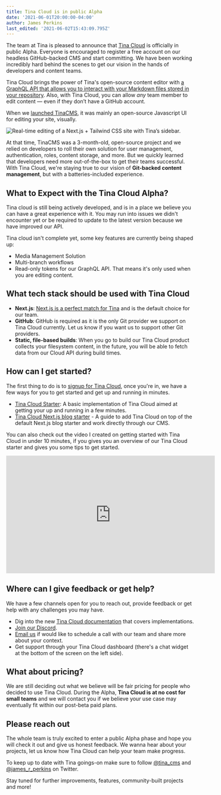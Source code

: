 ```yaml
---
title: Tina Cloud is in public Alpha
date: '2021-06-01T20:00:00-04:00'
author: James Perkins
last_edited: '2021-06-02T15:43:09.795Z'
---
```

The team at Tina is pleased to announce that [Tina Cloud](/cloud/) is officially in public Alpha. Everyone is encouraged to register a free account on our headless GitHub-backed CMS and start committing. We have been working incredibly hard behind the scenes to get our vision in the hands of developers and content teams.

Tina Cloud brings the power of Tina's open-source content editor with [a GraphQL API that allows you to interact with your Markdown files stored in your repository](/blog/using-graphql-with-the-filesystem/). Also, with Tina Cloud, you can allow _any_ team member to edit content — even if they don’t have a GitHub account.

When we [launched TinaCMS](https://www.youtube.com/watch?v=iPDCmbaEF0Y), it was mainly an open-source Javascript UI for editing your site, visually.

![Real-time editing of a Next.js + Tailwind CSS site with Tina’s sidebar.](https://res.cloudinary.com/forestry-demo/image/upload/v1619023278/tina-cms-visual-editing.gif "Real-time editing of a Next.js + Tailwind CSS site with Tina’s sidebar.")

At that time, TinaCMS was a 3-month-old, open-source project and we relied on developers to roll their own solution for user management, authentication, roles, content storage, and more. But we quickly learned that developers need more out-of-the-box to get their teams successful.  With Tina Cloud, we're staying true to our vision of **Git-backed content management**, but with a batteries-included experience.

## What to Expect with the Tina Cloud Alpha?

Tina cloud is still being actively developed, and is in a place we believe you can have a great experience with it. You may run into issues we didn't encounter yet or be required to update to the latest version because we have improved our API.

Tina cloud isn't complete yet, some key features  are currently being shaped up:

* Media Management Solution
* Multi-branch workflows
* Read-only tokens for our GraphQL API. That means it's only used when you are editing content.

## What tech stack should be used with Tina Cloud

* **Next.js**: [Next.js is a perfect match for Tina](/blog/tina-cloud-and-nextjs-the-perfect-match/) and is the default choice for our team.
* **GitHub**:  GitHub is required as it is the only Git provider we support on Tina Cloud currently. Let us know if you want us to support other Git providers.
* **Static, file-based builds**: When you go to build our Tina Cloud product collects your filesystem content, in the future, you will be able to fetch data from our Cloud API during build times.

## How can I get started?

The first thing to do is to [signup for Tina Cloud](https://auth.tina.io/register), once you're in, we have a few ways for you to get started and get up and running in minutes.

* [Tina Cloud Starter](https://github.com/tinacms/tina-cloud-starter): A basic implementation of Tina Cloud aimed at getting your up and running in a few minutes.
* [Tina Cloud Next.js blog starter](/guides/tina-cloud/existing-site/overview/) - A guide to add Tina Cloud on top of the default Next.js blog starter and work directly through our CMS.

You can also check out the video I created on getting started with Tina Cloud in under 10 minutes, if you gives you an overview of our Tina Cloud starter and gives you some tips to get started.

<iframe width="560" height="315" src="https://www.youtube.com/embed/Y-fG7qzoHKw" title="YouTube video player" frameborder="0" allow="accelerometer; autoplay; clipboard-write; encrypted-media; gyroscope; picture-in-picture" allowfullscreen="true"></iframe>

## Where can I give feedback or get help?

We have a few channels open for you to reach out, provide feedback or get help with any challenges you may have.

* Dig into the new [Tina Cloud documentation](/docs/tina-cloud/) that covers implementations.
* [Join our Discord](https://discord.gg/zumN63Ybpf).
* [Email us](mailto:support@tina.io) if would like to schedule a call with our team and share more about your context.
* Get support through your Tina Cloud dashboard (there's a chat widget at the bottom of the screen on the left side).

## What about pricing?

We are still deciding out what we believe will be fair pricing for people who decided to use Tina Cloud. During the Alpha, **Tina Cloud is at no cost for small teams** and we will contact you if we believe your use case may eventually fit within our post-beta paid plans.

## Please reach out

The whole team is truly excited to enter a public Alpha phase and hope you will check it out and give us honest feedback. We wanna hear about your projects, let us know how Tina Cloud can help your team make progress.

To keep up to date with Tina goings-on make sure to follow [@tina_cms](https://twitter.com/tina_cms) and [@james_r_perkins](https://twitter.com/james_r_perkins) on Twitter.

Stay tuned for further improvements, features, community-built projects and more!
